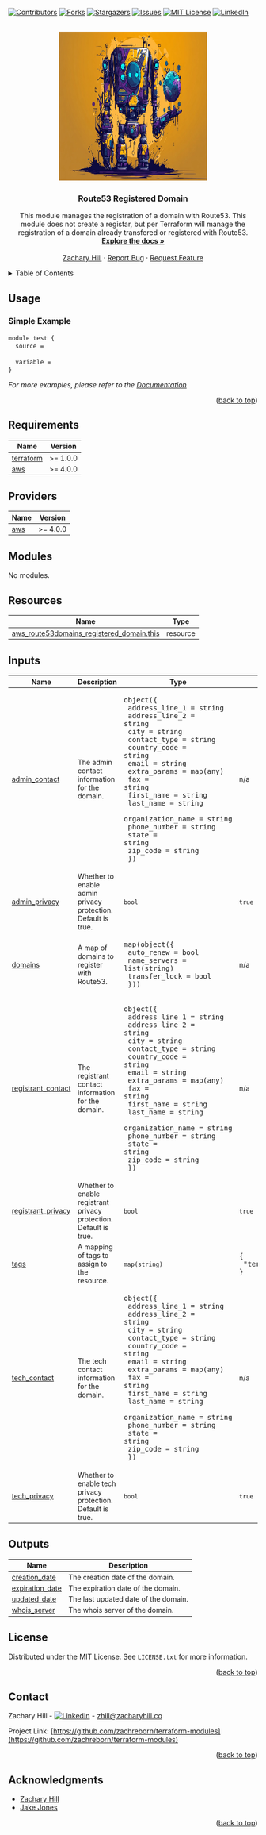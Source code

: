 <!-- Blank module readme template: Do a search and replace with your text editor for the following: `module_name`, `module_description` -->
<!-- Improved compatibility of back to top link: See: https://github.com/othneildrew/Best-README-Template/pull/73 -->
<a name="readme-top"></a>


<!-- PROJECT SHIELDS -->
<!--
*** I'm using markdown "reference style" links for readability.
*** Reference links are enclosed in brackets [ ] instead of parentheses ( ).
*** See the bottom of this document for the declaration of the reference variables
*** for contributors-url, forks-url, etc. This is an optional, concise syntax you may use.
*** https://www.markdownguide.org/basic-syntax/#reference-style-links
-->
[![Contributors][contributors-shield]][contributors-url]
[![Forks][forks-shield]][forks-url]
[![Stargazers][stars-shield]][stars-url]
[![Issues][issues-shield]][issues-url]
[![MIT License][license-shield]][license-url]
[![LinkedIn][linkedin-shield]][linkedin-url]


<!-- PROJECT LOGO -->
<br />
<div align="center">
  <a href="https://github.com/zachreborn/terraform-modules">
    <img src="/images/terraform_modules_logo.webp" alt="Logo" width="300" height="300">
  </a>

<h3 align="center">Route53 Registered Domain</h3>
  <p align="center">
    This module manages the registration of a domain with Route53. This module does not create a registar, but per Terraform will manage the registration of a domain already transfered or registered with Route53.
    <br />
    <a href="https://github.com/zachreborn/terraform-modules"><strong>Explore the docs »</strong></a>
    <br />
    <br />
    <a href="https://zacharyhill.co">Zachary Hill</a>
    ·
    <a href="https://github.com/zachreborn/terraform-modules/issues">Report Bug</a>
    ·
    <a href="https://github.com/zachreborn/terraform-modules/issues">Request Feature</a>
  </p>
</div>


<!-- TABLE OF CONTENTS -->
<details>
  <summary>Table of Contents</summary>
  <ol>
    <li><a href="#usage">Usage</a></li>
    <li><a href="#requirements">Requirements</a></li>
    <li><a href="#providers">Providers</a></li>
    <li><a href="#modules">Modules</a></li>
    <li><a href="#Resources">Resources</a></li>
    <li><a href="#inputs">Inputs</a></li>
    <li><a href="#outputs">Outputs</a></li>
    <li><a href="#license">License</a></li>
    <li><a href="#contact">Contact</a></li>
    <li><a href="#acknowledgments">Acknowledgments</a></li>
  </ol>
</details>


<!-- USAGE EXAMPLES -->
## Usage
### Simple Example
```
module test {
  source = 

  variable = 
}
```

_For more examples, please refer to the [Documentation](https://github.com/zachreborn/terraform-modules)_

<p align="right">(<a href="#readme-top">back to top</a>)</p>

<!-- terraform-docs output will be input automatically below-->
<!-- terraform-docs markdown table --output-file README.md --output-mode inject .-->
<!-- BEGIN_TF_DOCS -->
## Requirements

| Name | Version |
|------|---------|
| <a name="requirement_terraform"></a> [terraform](#requirement\_terraform) | >= 1.0.0 |
| <a name="requirement_aws"></a> [aws](#requirement\_aws) | >= 4.0.0 |

## Providers

| Name | Version |
|------|---------|
| <a name="provider_aws"></a> [aws](#provider\_aws) | >= 4.0.0 |

## Modules

No modules.

## Resources

| Name | Type |
|------|------|
| [aws_route53domains_registered_domain.this](https://registry.terraform.io/providers/hashicorp/aws/latest/docs/resources/route53domains_registered_domain) | resource |

## Inputs

| Name | Description | Type | Default | Required |
|------|-------------|------|---------|:--------:|
| <a name="input_admin_contact"></a> [admin\_contact](#input\_admin\_contact) | The admin contact information for the domain. | <pre>object({<br>    address_line_1    = string<br>    address_line_2    = string<br>    city              = string<br>    contact_type      = string<br>    country_code      = string<br>    email             = string<br>    extra_params      = map(any)<br>    fax               = string<br>    first_name        = string<br>    last_name         = string<br>    organization_name = string<br>    phone_number      = string<br>    state             = string<br>    zip_code          = string<br>  })</pre> | n/a | yes |
| <a name="input_admin_privacy"></a> [admin\_privacy](#input\_admin\_privacy) | Whether to enable admin privacy protection. Default is true. | `bool` | `true` | no |
| <a name="input_domains"></a> [domains](#input\_domains) | A map of domains to register with Route53. | <pre>map(object({<br>    auto_renew    = bool<br>    name_servers  = list(string)<br>    transfer_lock = bool<br>  }))</pre> | n/a | yes |
| <a name="input_registrant_contact"></a> [registrant\_contact](#input\_registrant\_contact) | The registrant contact information for the domain. | <pre>object({<br>    address_line_1    = string<br>    address_line_2    = string<br>    city              = string<br>    contact_type      = string<br>    country_code      = string<br>    email             = string<br>    extra_params      = map(any)<br>    fax               = string<br>    first_name        = string<br>    last_name         = string<br>    organization_name = string<br>    phone_number      = string<br>    state             = string<br>    zip_code          = string<br>  })</pre> | n/a | yes |
| <a name="input_registrant_privacy"></a> [registrant\_privacy](#input\_registrant\_privacy) | Whether to enable registrant privacy protection. Default is true. | `bool` | `true` | no |
| <a name="input_tags"></a> [tags](#input\_tags) | A mapping of tags to assign to the resource. | `map(string)` | <pre>{<br>  "terraform": "true"<br>}</pre> | no |
| <a name="input_tech_contact"></a> [tech\_contact](#input\_tech\_contact) | The tech contact information for the domain. | <pre>object({<br>    address_line_1    = string<br>    address_line_2    = string<br>    city              = string<br>    contact_type      = string<br>    country_code      = string<br>    email             = string<br>    extra_params      = map(any)<br>    fax               = string<br>    first_name        = string<br>    last_name         = string<br>    organization_name = string<br>    phone_number      = string<br>    state             = string<br>    zip_code          = string<br>  })</pre> | n/a | yes |
| <a name="input_tech_privacy"></a> [tech\_privacy](#input\_tech\_privacy) | Whether to enable tech privacy protection. Default is true. | `bool` | `true` | no |

## Outputs

| Name | Description |
|------|-------------|
| <a name="output_creation_date"></a> [creation\_date](#output\_creation\_date) | The creation date of the domain. |
| <a name="output_expiration_date"></a> [expiration\_date](#output\_expiration\_date) | The expiration date of the domain. |
| <a name="output_updated_date"></a> [updated\_date](#output\_updated\_date) | The last updated date of the domain. |
| <a name="output_whois_server"></a> [whois\_server](#output\_whois\_server) | The whois server of the domain. |
<!-- END_TF_DOCS -->

<!-- LICENSE -->
## License

Distributed under the MIT License. See `LICENSE.txt` for more information.

<p align="right">(<a href="#readme-top">back to top</a>)</p>



<!-- CONTACT -->
## Contact

Zachary Hill - [![LinkedIn][linkedin-shield]][linkedin-url] - zhill@zacharyhill.co

Project Link: [https://github.com/zachreborn/terraform-modules](https://github.com/zachreborn/terraform-modules)

<p align="right">(<a href="#readme-top">back to top</a>)</p>



<!-- ACKNOWLEDGMENTS -->
## Acknowledgments

* [Zachary Hill](https://zacharyhill.co)
* [Jake Jones](https://github.com/jakeasarus)

<p align="right">(<a href="#readme-top">back to top</a>)</p>


<!-- MARKDOWN LINKS & IMAGES -->
<!-- https://www.markdownguide.org/basic-syntax/#reference-style-links -->
[contributors-shield]: https://img.shields.io/github/contributors/zachreborn/terraform-modules.svg?style=for-the-badge
[contributors-url]: https://github.com/zachreborn/terraform-modules/graphs/contributors
[forks-shield]: https://img.shields.io/github/forks/zachreborn/terraform-modules.svg?style=for-the-badge
[forks-url]: https://github.com/zachreborn/terraform-modules/network/members
[stars-shield]: https://img.shields.io/github/stars/zachreborn/terraform-modules.svg?style=for-the-badge
[stars-url]: https://github.com/zachreborn/terraform-modules/stargazers
[issues-shield]: https://img.shields.io/github/issues/zachreborn/terraform-modules.svg?style=for-the-badge
[issues-url]: https://github.com/zachreborn/terraform-modules/issues
[license-shield]: https://img.shields.io/github/license/zachreborn/terraform-modules.svg?style=for-the-badge
[license-url]: https://github.com/zachreborn/terraform-modules/blob/master/LICENSE.txt
[linkedin-shield]: https://img.shields.io/badge/-LinkedIn-black.svg?style=for-the-badge&logo=linkedin&colorB=555
[linkedin-url]: https://www.linkedin.com/in/zachary-hill-5524257a/
[product-screenshot]: /images/screenshot.webp
[Terraform.io]: https://img.shields.io/badge/Terraform-7B42BC?style=for-the-badge&logo=terraform
[Terraform-url]: https://terraform.io